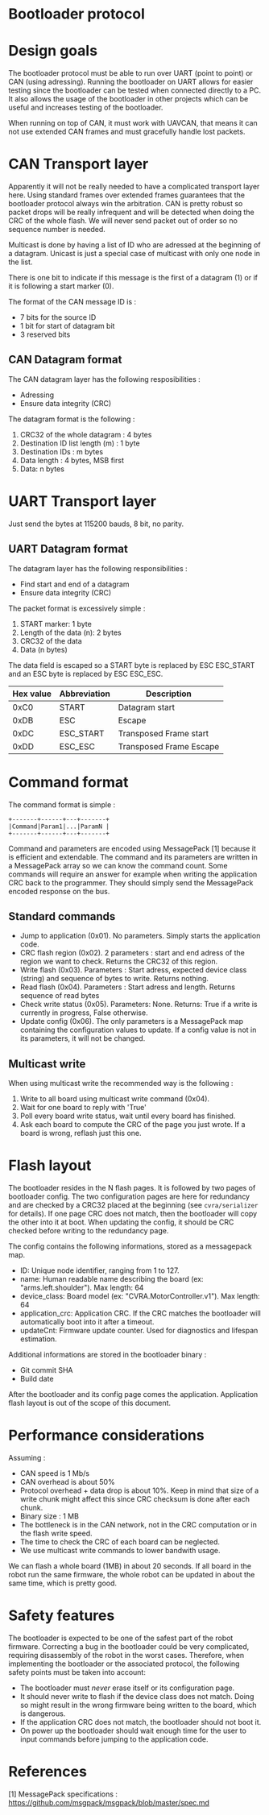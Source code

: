 # Bootloader protocol

# Design goals

The bootloader protocol must be able to run over UART (point to point) or CAN (using adressing).
Running the bootloader on UART allows for easier testing since the bootloader can be tested when connected directly to a PC.
It also allows the usage of the bootloader in other projects which can be useful and increases testing of the bootloader.

When running on top of CAN, it must work with UAVCAN, that means it can not use extended CAN frames and must gracefully handle lost packets.

# CAN Transport layer
Apparently it will not be really needed to have a complicated transport layer here.
Using standard frames over extended frames guarantees that the bootloader protocol always win the arbitration.
CAN is pretty robust so packet drops will be really infrequent and will be detected when doing the CRC of the whole flash.
We will never send packet out of order so no sequence number is needed.

Multicast is done by having a list of ID who are adressed at the beginning of a datagram.
Unicast is just a special case of multicast with only one node in the list.

There is one bit to indicate if this message is the first of a datagram (1) or if it is following a start marker (0).

The format of the CAN message ID is :

* 7 bits for the source ID
* 1 bit for start of datagram bit
* 3 reserved bits

## CAN Datagram format
The CAN datagram layer has the following resposibilities :
* Adressing
* Ensure data integrity (CRC)

The datagram format is the following :

1. CRC32 of the whole datagram : 4 bytes
2. Destination ID list length (m) : 1 byte
3. Destination IDs : m bytes
4. Data length : 4 bytes, MSB first
5. Data: n bytes

# UART Transport layer
Just send the bytes at 115200 bauds, 8 bit, no parity.

## UART Datagram format
The datagram layer has the following responsibilities :
* Find start and end of a datagram
* Ensure data integrity (CRC)

The packet format is excessively simple :

1. START marker: 1 byte
2. Length of the data (n): 2 bytes
3. CRC32 of the data
3. Data (n bytes)

The data field is escaped so a START byte is replaced by ESC ESC_START and an ESC byte is replaced by ESC ESC_ESC.

| Hex value | Abbreviation | Description
|-----------|--------------|------------
| 0xC0      | START        | Datagram start
| 0xDB      | ESC          | Escape
| 0xDC      | ESC_START    | Transposed Frame start
| 0xDD      | ESC_ESC      | Transposed Frame Escape

# Command format

The command format is simple :

    +-------+------+---+-------+
    |Command|Param1|...|ParamN |
    +-------+------+---+-------+

Command and parameters are encoded using MessagePack [1] because it is efficient and extendable.
The command and its parameters are written in a MessagePack array so we can know the command count.
Some commands will require an answer for example when writing the application CRC back to the programmer.
They should simply send the MessagePack encoded response on the bus.

## Standard commands

* Jump to application (0x01). No parameters. Simply starts the application code.
* CRC flash region (0x02). 2 parameters : start and end adress of the region we want to check. Returns the CRC32 of this region.
* Write flash (0x03). Parameters : Start adress, expected device class (string) and sequence of bytes to write. Returns nothing.
* Read flash (0x04). Parameters : Start adress and length. Returns sequence of read bytes
* Check write status (0x05). Parameters: None. Returns: True if a write is currently in progress, False otherwise.
* Update config (0x06). The only parameters is a MessagePack map containing the configuration values to update. If a config value is not in its parameters, it will not be changed.

## Multicast write
When using multicast write the recommended way is the following :

1. Write to all board using multicast write command (0x04).
2. Wait for one board to reply with 'True'
3. Poll every board write status, wait until every board has finished.
4. Ask each board to compute the CRC of the page you just wrote. If a board is wrong, reflash just this one.

# Flash layout
The bootloader resides in the N flash pages.
It is followed by two pages of bootloader config.
The two configuration pages are here for redundancy and are checked by a CRC32 placed at the beginning (see `cvra/serializer` for details).
If one page CRC does not match, then the bootloader will copy the other into it at boot.
When updating the config, it should be CRC checked before writing to the redundancy page.

The config contains the following informations, stored as a messagepack map.
* ID: Unique node identifier, ranging from 1 to 127.
* name: Human readable name describing the board (ex: "arms.left.shoulder"). Max length: 64
* device_class: Board model (ex: "CVRA.MotorController.v1"). Max length: 64
* application_crc: Application CRC. If the CRC matches the bootloader will automatically boot into it after a timeout.
* updateCnt: Firmware update counter. Used for diagnostics and lifespan estimation.

Additional informations are stored in the bootloader binary :
* Git commit SHA
* Build date

After the bootloader and its config page comes the application.
Application flash layout is out of the scope of this document.

# Performance considerations
Assuming :
* CAN speed is 1 Mb/s
* CAN overhead is about 50%
* Protocol overhead + data drop is about 10%. Keep in mind that size of a write chunk might affect this since CRC checksum is done after each chunk.
* Binary size : 1 MB
* The bottleneck is in the CAN network, not in the CRC computation or in the flash write speed.
* The time to check the CRC of each board can be neglected.
* We use multicast write commands to lower bandwith usage.

We can flash a whole board (1MB) in about 20 seconds.
If all board in the robot run the same firmware, the whole robot can be updated in about the same time, which is pretty good.

# Safety features
The bootloader is expected to be one of the safest part of the robot firmware.
Correcting a bug in the bootloader could be very complicated, requiring disassembly of the robot in the worst cases.
Therefore, when implementing the bootloader or the associated protocol, the following safety points must be taken into account:
* The bootloader must *never* erase itself or its configuration page.
* It should never write to flash if the device class does not match. Doing so might result in the wrong firmware being written to the board, which is dangerous.
* If the application CRC does not match, the bootloader should not boot it.
* On power up the bootloader should wait enough time for the user to input commands before jumping to the application code.

# References
[1] MessagePack specifications : https://github.com/msgpack/msgpack/blob/master/spec.md

